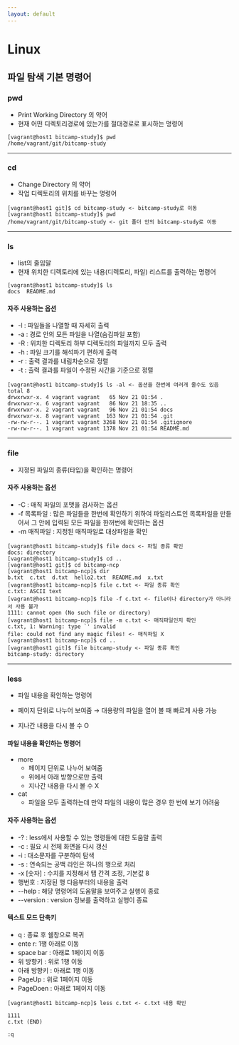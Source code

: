 ```yaml
---
layout: default
---
```

# Linux

## 파일 탐색 기본 명령어

### pwd
* Print Working Directory 의 약어
* 현재 어떤 디렉토리경로에 있는가를 절대경로로 표시하는 명령어


```
[vagrant@host1 bitcamp-study]$ pwd
/home/vagrant/git/bitcamp-study
```

-----------------------------------

### cd
* Change Directory 의 약어
* 작업 디렉토리의 위치를 바꾸는 명령어

```
[vagrant@host1 git]$ cd bitcamp-study <- bitcamp-study로 이동
[vagrant@host1 bitcamp-study]$ pwd
/home/vagrant/git/bitcamp-study <- git 폴더 안의 bitcamp-study로 이동
```

-----------------------------------

### ls
* list의 줄임말
* 현재 위치한 디렉토리에 있는 내용(디렉토리, 파일) 리스트를 출력하는 명령어

```
[vagrant@host1 bitcamp-study]$ ls
docs  README.md
```

#### 자주 사용하는 옵션
* -l : 파일들을 나열할 때 자세히 출력
* -a : 경로 안의 모든 파일을 나열(숨김파일 포함)
* -R : 위치한 디렉토리 하부 디렉토리의 파일까지 모두 출력
* -h : 파일 크기를 해석파기 편하게 출력
* -r : 출력 결과를 내림차순으로 정렬
* -t : 출력 결과를 파일이 수정된 시간을 기준으로 정렬

```
[vagrant@host1 bitcamp-study]$ ls -al <- 옵션을 한번에 여러개 줄수도 있음
total 8
drwxrwxr-x. 4 vagrant vagrant   65 Nov 21 01:54 .
drwxrwxr-x. 6 vagrant vagrant   86 Nov 21 18:35 ..
drwxrwxr-x. 2 vagrant vagrant   96 Nov 21 01:54 docs
drwxrwxr-x. 8 vagrant vagrant  163 Nov 21 01:54 .git
-rw-rw-r--. 1 vagrant vagrant 3268 Nov 21 01:54 .gitignore
-rw-rw-r--. 1 vagrant vagrant 1378 Nov 21 01:54 README.md
```

-----------------------------------

### file

* 지정된 파일의 종류(타입)을 확인하는 명령어

#### 자주 사용하는 옵션
* -C : 매직 파일의 포맷을 검사하는 옵션
* -f 목록파일 : 많은 파일들을 한번에 확인하기 위하여 파일리스트인 목록파일을 만들어서 그 안에 입력된 모든 파일을 한꺼번에 확인하는 옵션
* -m 매직파일 : 지정된 매직파일로 대상파일을 확인

```
[vagrant@host1 bitcamp-study]$ file docs <- 파일 종류 확인
docs: directory
[vagrant@host1 bitcamp-study]$ cd ..
[vagrant@host1 git]$ cd bitcamp-ncp
[vagrant@host1 bitcamp-ncp]$ dir
b.txt  c.txt  d.txt  hello2.txt  README.md  x.txt
[vagrant@host1 bitcamp-ncp]$ file c.txt <- 파일 종류 확인
c.txt: ASCII text
[vagrant@host1 bitcamp-ncp]$ file -f c.txt <- file이나 directory가 아니라서 사용 불가
1111: cannot open (No such file or directory)
[vagrant@host1 bitcamp-ncp]$ file -m c.txt <- 매직파일인지 확인
c.txt, 1: Warning: type `' invalid
file: could not find any magic files! <- 매직파일 X
[vagrant@host1 bitcamp-ncp]$ cd ..
[vagrant@host1 git]$ file bitcamp-study <- 파일 종류 확인
bitcamp-study: directory
```

-----------------------------------

### less
* 파일 내용을 확인하는 명령어 

* 페이지 단위로 나누어 보여줌 → 대용량의 파일을 열어 볼 때 빠르게 사용 가능

* 지나간 내용을 다시 볼 수 O

#### 파일 내용을 확인하는 명령어
- more
    - 페이지 단위로 나누어 보여줌
    - 위에서 아래 방향으로만 출력
    - 지나간 내용을 다시 볼 수 X
- cat
    - 파일을 모두 출력하는데 만약 파일의 내용이 많은 경우 한 번에 보기 어려움

#### 자주 사용하는 옵션
- -? : less에서 사용할 수 있는 명령들에 대한 도움말 출력
- -c : 필요 시 전체 화면을 다시 갱신
- -i : 대소문자를 구분하여 탐색
- -s : 연속되는 공백 라인은 하나의 행으로 처리
- -x [숫자] : 수치를 지정해서 탭 간격 조정, 기본값 8
- 행번호 : 지정된 행 다음부터의 내용을 출력
- --help : 해당 명령어의 도움말을 보여주고 실행이 종료
- --version : version 정보를 출력하고 실행이 종료

#### 텍스트 모드 단축키
- q : 종료 후 쉘창으로 복귀
- ente r: 1행 아래로 이동
- space bar : 아래로 1페이지 이동
- 위 방향키 : 위로 1행 이동
- 아래 방향키 : 아래로 1행 이동
- PageUp : 위로 1페이지 이동
- PageDoen : 아래로 1페이지 이동


```
[vagrant@host1 bitcamp-ncp]$ less c.txt <- c.txt 내용 확인

1111
c.txt (END)

:q
```